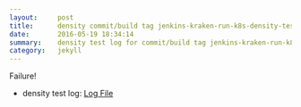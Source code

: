 ```yaml
---
layout:     post
title:      density commit/build tag jenkins-kraken-run-k8s-density-tests-98-3
date:       2016-05-19 18:34:14
summary:    density test log for commit/build tag jenkins-kraken-run-k8s-density-tests-98-3.
category:   jekyll
---
```


Failure!

- density test log: [Log File](http://s3-us-west-2.amazonaws.com/kraken-e2e-logs/density/jenkins-kraken-run-k8s-density-tests-98-3/build-log.txt)

